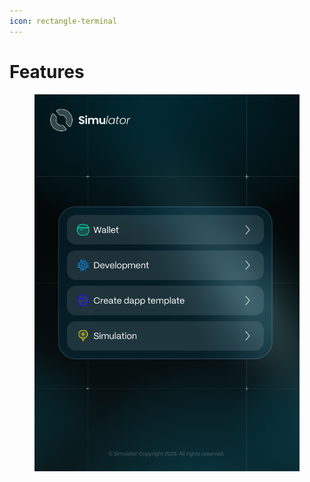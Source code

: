 ```yaml
---
icon: rectangle-terminal
---
```


# Features

<figure><img src="../.gitbook/assets/Home.png" alt=""><figcaption></figcaption></figure>

